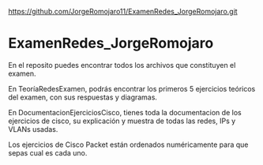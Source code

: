 https://github.com/JorgeRomojaro11/ExamenRedes_JorgeRomojaro.git

# ExamenRedes_JorgeRomojaro

En el reposito puedes encontrar todos los archivos que constituyen el examen.

En TeoríaRedesExamen, podrás encontrar los primeros 5 ejercicios teóricos del examen, con sus respuestas y diagramas.

En DocumentacionEjerciciosCisco, tienes toda la documentacion de los ejercicios de cisco, su explicación y muestra de todas las redes, IPs y VLANs usadas.

Los ejercicios de Cisco Packet están ordenados numéricamente para que sepas cual es cada uno. 
